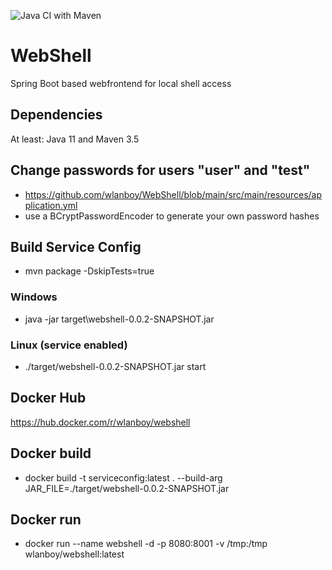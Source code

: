 ![Java CI with Maven](https://github.com/wlanboy/WebShell/workflows/Java%20CI%20with%20Maven/badge.svg?branch=master)

# WebShell
Spring Boot based webfrontend for local shell access

## Dependencies
At least: Java 11 and Maven 3.5

## Change passwords for users "user" and "test"
- https://github.com/wlanboy/WebShell/blob/main/src/main/resources/application.yml
- use a BCryptPasswordEncoder to generate your own password hashes

## Build Service Config
- mvn package -DskipTests=true

### Windows
- java -jar target\webshell-0.0.2-SNAPSHOT.jar

### Linux (service enabled)
- ./target/webshell-0.0.2-SNAPSHOT.jar start

## Docker Hub
https://hub.docker.com/r/wlanboy/webshell

## Docker build
- docker build -t serviceconfig:latest . --build-arg JAR_FILE=./target/webshell-0.0.2-SNAPSHOT.jar

## Docker run
- docker run --name webshell -d -p 8080:8001 -v /tmp:/tmp wlanboy/webshell:latest
